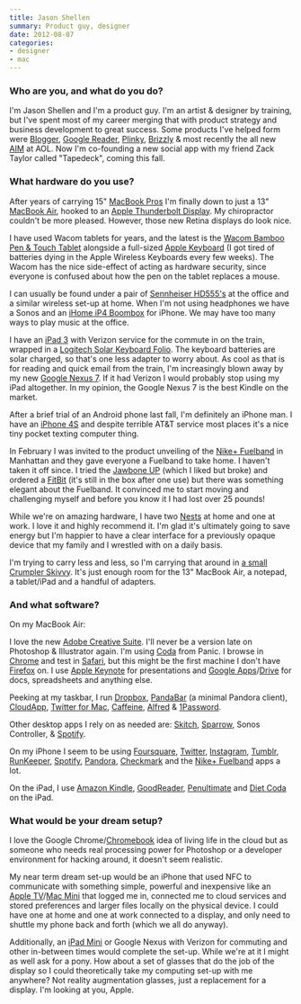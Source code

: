 ```yaml
---
title: Jason Shellen
summary: Product guy, designer
date: 2012-08-07
categories:
- designer
- mac
---
```


### Who are you, and what do you do?

I'm Jason Shellen and I'm a product guy. I'm an artist & designer by training, but I've spent most of my career merging that with product strategy and business development to great success. Some products I've helped form were [Blogger][], [Google Reader][google-reader], [Plinky][], [Brizzly][] & most recently the all new [AIM][] at AOL. Now I'm co-founding a new social app with my friend Zack Taylor called "Tapedeck", coming this fall.

### What hardware do you use?

After years of carrying 15" [MacBook Pros][macbook-pro] I'm finally down to just a 13" [MacBook Air][macbook-air], hooked to an [Apple Thunderbolt Display][thunderbolt-display]. My chiropractor couldn't be more pleased. However, those new Retina displays do look nice.

I have used Wacom tablets for years, and the latest is the [Wacom Bamboo Pen & Touch Tablet][bamboo] alongside a full-sized [Apple Keyboard][keyboard] (I got tired of batteries dying in the Apple Wireless Keyboards every few weeks). The Wacom has the nice side-effect of acting as hardware security, since everyone is confused about how the pen on the tablet replaces a mouse.

I can usually be found under a pair of [Sennheiser HD555's][hd555] at the office and a similar wireless set-up at home. When I'm not using headphones we have a Sonos and an [iHome iP4 Boombox][ip4] for iPhone. We may have too many ways to play music at the office.

I have an [iPad 3][ipad-3] with Verizon service for the commute in on the train, wrapped in a [Logitech Solar Keyboard Folio][solar-keyboard-folio]. The keyboard batteries are solar charged, so that's one less adapter to worry about. As cool as that is for reading and quick email from the train, I'm increasingly blown away by my new [Google Nexus 7][nexus-7]. If it had Verizon I would probably stop using my iPad altogether. In my opinion, the Google Nexus 7 is the best Kindle on the market.

After a brief trial of an Android phone last fall, I'm definitely an iPhone man. I have an [iPhone 4S][iphone-4s] and despite terrible AT&T service most places it's a nice tiny pocket texting computer thing.

In February I was invited to the product unveiling of the [Nike+ Fuelband][fuelband] in Manhattan and they gave everyone a Fuelband to take home. I haven't taken it off since. I tried the [Jawbone UP][up] (which I liked but broke) and ordered a [FitBit][] (it's still in the box after one use) but there was something elegant about the Fuelband. It convinced me to start moving and challenging myself and before you know it I had lost over 25 pounds!

While we're on amazing hardware, I have two [Nests][nest] at home and one at work. I love it and highly recommend it. I'm glad it's ultimately going to save energy but I'm happier to have a clear interface for a previously opaque device that my family and I wrestled with on a daily basis.

I'm trying to carry less and less, so I'm carrying that around in [a small Crumpler Skivvy][skivvy-s]. It's just enough room for the 13" MacBook Air, a notepad, a tablet/iPad and a handful of adapters.

### And what software?

On my MacBook Air:

I love the new [Adobe Creative Suite][creative-suite]. I'll never be a version late on Photoshop & Illustrator again. I'm using [Coda][] from Panic. I browse in [Chrome][] and test in [Safari][], but this might be the first machine I don't have [Firefox][] on. I use [Apple Keynote][keynote] for presentations and [Google Apps][g-suite]/[Drive][google-drive] for docs, spreadsheets and anything else.

Peeking at my taskbar, I run [Dropbox][], [PandaBar][] (a minimal Pandora client), [CloudApp][], [Twitter for Mac][twitter-mac], [Caffeine][], [Alfred][] & [1Password][].

Other desktop apps I rely on as needed are: [Skitch][], [Sparrow][], Sonos Controller, & [Spotify][spotify-mac].

On my iPhone I seem to be using [Foursquare][foursquare-ios], [Twitter][twitter-ios], [Instagram][instagram-ios], [Tumblr][tumblr-ios], [RunKeeper][runkeeper-ios], [Spotify][spotify-ios], [Pandora][pandora-ios], [Checkmark][checkmark-ios] and the [Nike+ Fuelband][fuelband-ios] apps a lot.

On the iPad, I use [Amazon Kindle][kindle-ios], [GoodReader][goodreader-ios], [Penultimate][penultimate-ios] and [Diet Coda][diet-coda-ios] on the iPad.

### What would be your dream setup?

I love the Google Chrome/[Chromebook][] idea of living life in the cloud but as someone who needs real processing power for Photoshop or a developer environment for hacking around, it doesn't seem realistic.

My near term dream set-up would be an iPhone that used NFC to communicate with something simple, powerful and inexpensive like an [Apple TV][apple-tv]/[Mac Mini][mac-mini] that logged me in, connected me to cloud services and stored preferences and larger files locally on the physical device. I could have one at home and one at work connected to a display, and only need to shuttle my phone back and forth (which we all do anyway).

Additionally, an [iPad Mini][ipad-mini] or Google Nexus with Verizon for commuting and other in-between times would complete the set-up. While we're at it I might as well ask for a pony. How about a set of glasses that do the job of the display so I could theoretically take my computing set-up with me anywhere? Not reality augmentation glasses, just a replacement for a display. I'm looking at you, Apple.

[1password]: https://1password.com "Password management software for Mac OS X."
[aim]: https://en.wikipedia.org/wiki/AOL_Instant_Messenger "An instant messaging service."
[alfred]: https://www.alfredapp.com/ "A launcher app for the Mac."
[apple-tv]: https://en.wikipedia.org/wiki/Apple_TV "A device for viewing media on a TV."
[bamboo]: https://www.wacom.com/en-us/us/bamboo "Smaller pen/multi-touch tablets."
[blogger]: https://en.wikipedia.org/wiki/Blogger_(service) "A weblog publishing system."
[brizzly]: https://en.wikipedia.org/wiki/Brizzly "A third-party Twitter and Facebook web service."
[caffeine]: https://www.lightheadsw.com/caffeine/ "A Mac menubar application to keep your computer awake."
[checkmark-ios]: https://apps.apple.com/app/checkmark/id524873453 "A location-based to-do app."
[chrome]: https://www.google.com/intl/en/chrome/ "A WebKit-based browser, where each tab runs in its own thread."
[chromebook]: https://www.google.com/intl/en/chromebook/ "A laptop built for only running Web apps."
[cloudapp]: https://zight.com/ "A cloud-based file sharing menubar app for Mac OS X."
[coda]: https://panic.com/coda/ "A single-window HTML/web tool for the Mac."
[creative-suite]: https://www.adobe.com/creativecloud.html "A collection of design tools."
[diet-coda-ios]: https://panic.com/code-editor/ "An app for making changes to websites."
[dropbox]: https://www.dropbox.com/ "Online syncing and storage."
[firefox]: https://www.mozilla.org/en-US/firefox/new/ "A cross-platform open-source web browser."
[fitbit]: https://www.fitbit.com:443/ "A personal fitness tracking device."
[foursquare-ios]: https://apps.apple.com/us/app/foursquare/id306934924 "An iPhone client for the social location game."
[fuelband-ios]: https://apps.apple.com/us/app/nike-fuelband/id493325070 "A app for syncing with and tracking your FuelBand."
[fuelband]: https://en.wikipedia.org/wiki/Nike%2B_FuelBand "A fitness wristband."
[g-suite]: https://workspace.google.com/ "A hosted solution for email, calendaring and more."
[goodreader-ios]: https://goodreader.com/ "A PDF reader for the iPad."
[google-drive]: https://accounts.google.com/ServiceLogin?service=wise&passive=1209600&osid=1&continue=https://drive.google.com/&followup=https://drive.google.com/&emr=1 "A cloud storage service."
[google-reader]: https://en.wikipedia.org/wiki/Google_Reader "A web-based feed reader."
[hd555]: http://web.archive.org/web/20140802032936/http://www.amazon.com:80/Sennheiser-HD-555-Stereo-Headphone/dp/B0001FTVDQ "Over the ear headphones."
[instagram-ios]: https://apps.apple.com/us/app/instagram/id389801252 "A photo taking/sharing app."
[ip4]: https://www.ihomeaudio.com/iP4PZC/ "iPhone speakers in the shape of an old-school boombox."
[ipad-3]: https://www.apple.com/ipad/ "A tablet device with a retina display."
[ipad-mini]: https://www.apple.com/ipad-mini/ "A 7.9 inch tablet device."
[iphone-4s]: https://en.wikipedia.org/wiki/IPhone_4S "A smartphone."
[keyboard]: https://www.apple.com/us/shop/goto/mac/accessories "The keyboard."
[keynote]: https://www.apple.com/keynote/ "Presentation software for the Mac."
[kindle-ios]: https://apps.apple.com/gb/app/kindle/id302584613 "An iPhone app for accessing Kindle content from Amazon."
[mac-mini]: https://www.apple.com/mac-mini/ "A small desktop computer."
[macbook-air]: https://www.apple.com/macbook-air/ "A very thin laptop."
[macbook-pro]: https://www.apple.com/macbook-pro/ "A laptop."
[nest]: https://store.google.com/us/category/connected_home?hl=en-US&GoogleNest&utm_source=nest_redirect&utm_medium=google_oo&utm_campaign=homepage "A clever thermostat."
[nexus-7]: http://web.archive.org/web/20210205175044/http://www.google.com/nexus/ "An Android tablet."
[pandabar]: http://www.pandabarapp.com/ "A Mac app for controlling Pandora."
[pandora-ios]: https://apps.apple.com/app/pandora-radio/id284035177 "An iPhone app for streaming your personal Pandora radio station."
[penultimate-ios]: https://apps.apple.com/us/app/penultimate/id354098826 "A digital sketchbook app."
[plinky]: https://www.plinky.com/ "A web service that asks regular questions or posts challenges."
[runkeeper-ios]: https://runkeeper.com/cms/ "Software for tracking workouts."
[safari]: https://www.apple.com/safari/ "A fast web browser."
[skitch]: https://evernote.com/products/skitch "An always-on image editor for the Mac."
[skivvy-s]: http://web.archive.org/web/20140729235123/http://www.crumpler.com/us/messenger/skivvy-s "A laptop bag."
[solar-keyboard-folio]: http://web.archive.org/web/20200104113818/https://www.amazon.com/Logitech-Solar-Keyboard-Folio-Generation/dp/B007RNCLBY "A solar-powered iPad case."
[sparrow]: http://www.gmail.com/intl/en/mail/help/sparrow.html "A mail client for the Mac with a funky UI."
[spotify-ios]: https://apps.apple.com/us/app/spotify/id324684580 "An iOS client for the music service."
[spotify-mac]: https://www.spotify.com/us/download/mac/ "A Mac client for the music service."
[thunderbolt-display]: https://www.apple.com/displays/ "A Thunderbolt-powered monitor."
[tumblr-ios]: https://apps.apple.com/us/app/tumblr/id305343404 "A Tumblr client app."
[twitter-ios]: https://apps.apple.com/app/twitter/id333903271 "A Twitter client."
[twitter-mac]: https://apps.apple.com/us/app/twitter/id409789998 "A Mac client for Twitter."
[up]: https://www.jawbone.com/up "A wristband for tracking your activity."
